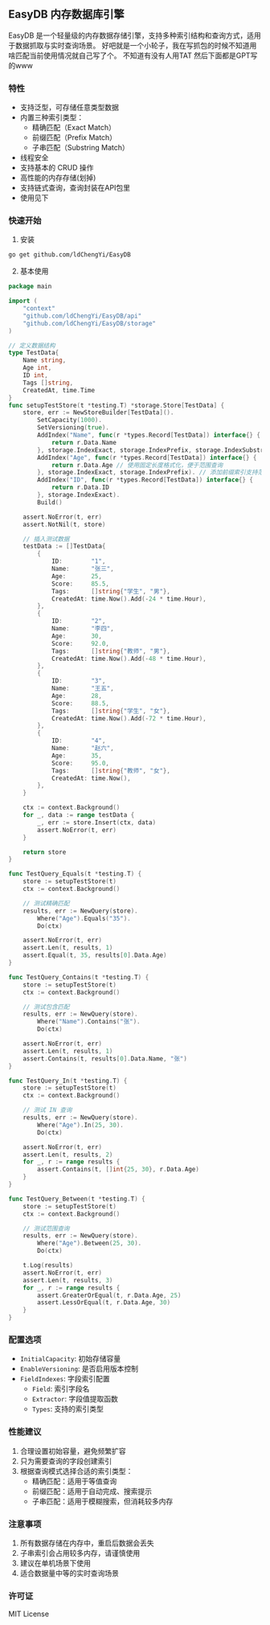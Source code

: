 ## EasyDB 内存数据库引擎

EasyDB 是一个轻量级的内存数据存储引擎，支持多种索引结构和查询方式，适用于数据抓取与实时查询场景。
好吧就是一个小轮子，我在写抓包的时候不知道用啥匹配当前使用情况就自己写了个。
不知道有没有人用TAT
然后下面都是GPT写的www

### 特性

- 支持泛型，可存储任意类型数据
- 内置三种索引类型：
  - 精确匹配（Exact Match）
  - 前缀匹配（Prefix Match）
  - 子串匹配（Substring Match）
- 线程安全
- 支持基本的 CRUD 操作
- 高性能的内存存储(划掉)
- 支持链式查询，查询封装在API包里
- 使用见下
### 快速开始

1. 安装

```bash
go get github.com/ldChengYi/EasyDB
```

2. 基本使用

```go
package main

import (
    "context"
    "github.com/ldChengYi/EasyDB/api"
    "github.com/ldChengYi/EasyDB/storage"
)

// 定义数据结构
type TestData{
    Name string,
    Age int,
    ID int,
    Tags []string,
    CreatedAt, time.Time
}
func setupTestStore(t *testing.T) *storage.Store[TestData] {
	store, err := NewStoreBuilder[TestData]().
		SetCapacity(1000).
		SetVersioning(true).
		AddIndex("Name", func(r *types.Record[TestData]) interface{} {
			return r.Data.Name
		}, storage.IndexExact, storage.IndexPrefix, storage.IndexSubstring).
		AddIndex("Age", func(r *types.Record[TestData]) interface{} {
			return r.Data.Age // 使用固定长度格式化，便于范围查询
		}, storage.IndexExact, storage.IndexPrefix). // 添加前缀索引支持范围查询
		AddIndex("ID", func(r *types.Record[TestData]) interface{} {
			return r.Data.ID
		}, storage.IndexExact).
		Build()

	assert.NoError(t, err)
	assert.NotNil(t, store)

	// 插入测试数据
	testData := []TestData{
		{
			ID:        "1",
			Name:      "张三",
			Age:       25,
			Score:     85.5,
			Tags:      []string{"学生", "男"},
			CreatedAt: time.Now().Add(-24 * time.Hour),
		},
		{
			ID:        "2",
			Name:      "李四",
			Age:       30,
			Score:     92.0,
			Tags:      []string{"教师", "男"},
			CreatedAt: time.Now().Add(-48 * time.Hour),
		},
		{
			ID:        "3",
			Name:      "王五",
			Age:       28,
			Score:     88.5,
			Tags:      []string{"学生", "女"},
			CreatedAt: time.Now().Add(-72 * time.Hour),
		},
		{
			ID:        "4",
			Name:      "赵六",
			Age:       35,
			Score:     95.0,
			Tags:      []string{"教师", "女"},
			CreatedAt: time.Now(),
		},
	}

	ctx := context.Background()
	for _, data := range testData {
		_, err := store.Insert(ctx, data)
		assert.NoError(t, err)
	}

	return store
}

func TestQuery_Equals(t *testing.T) {
	store := setupTestStore(t)
	ctx := context.Background()

	// 测试精确匹配
	results, err := NewQuery(store).
		Where("Age").Equals("35").
		Do(ctx)

	assert.NoError(t, err)
	assert.Len(t, results, 1)
	assert.Equal(t, 35, results[0].Data.Age)
}

func TestQuery_Contains(t *testing.T) {
	store := setupTestStore(t)
	ctx := context.Background()

	// 测试包含匹配
	results, err := NewQuery(store).
		Where("Name").Contains("张").
		Do(ctx)

	assert.NoError(t, err)
	assert.Len(t, results, 1)
	assert.Contains(t, results[0].Data.Name, "张")
}

func TestQuery_In(t *testing.T) {
	store := setupTestStore(t)
	ctx := context.Background()

	// 测试 IN 查询
	results, err := NewQuery(store).
		Where("Age").In(25, 30).
		Do(ctx)

	assert.NoError(t, err)
	assert.Len(t, results, 2)
	for _, r := range results {
		assert.Contains(t, []int{25, 30}, r.Data.Age)
	}
}

func TestQuery_Between(t *testing.T) {
	store := setupTestStore(t)
	ctx := context.Background()

	// 测试范围查询
	results, err := NewQuery(store).
		Where("Age").Between(25, 30).
		Do(ctx)

	t.Log(results)
	assert.NoError(t, err)
	assert.Len(t, results, 3)
	for _, r := range results {
		assert.GreaterOrEqual(t, r.Data.Age, 25)
		assert.LessOrEqual(t, r.Data.Age, 30)
	}
}
```



### 配置选项

- `InitialCapacity`: 初始存储容量
- `EnableVersioning`: 是否启用版本控制
- `FieldIndexes`: 字段索引配置
  - `Field`: 索引字段名
  - `Extractor`: 字段值提取函数
  - `Types`: 支持的索引类型

### 性能建议

1. 合理设置初始容量，避免频繁扩容
2. 只为需要查询的字段创建索引
3. 根据查询模式选择合适的索引类型：
   - 精确匹配：适用于等值查询
   - 前缀匹配：适用于自动完成、搜索提示
   - 子串匹配：适用于模糊搜索，但消耗较多内存

### 注意事项

1. 所有数据存储在内存中，重启后数据会丢失
2. 子串索引会占用较多内存，请谨慎使用
3. 建议在单机场景下使用
4. 适合数据量中等的实时查询场景

### 许可证

MIT License

